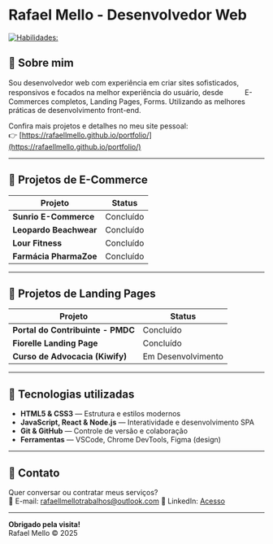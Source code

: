# Rafael Mello - Desenvolvedor Web
[![Habilidades:](https://skillicons.dev/icons?i=html,css,react,js,nodejs,git,github,vscode)](https://skillicons.dev)

## 📂 Sobre mim

Sou desenvolvedor web com experiência em criar sites sofisticados, responsivos e focados na melhor experiência do usuário, desde ㅤㅤㅤE-Commerces completos, Landing Pages, Forms. Utilizando as melhores práticas de desenvolvimento front-end.

Confira mais projetos e detalhes no meu site pessoal:  
👉 [https://rafaellmello.github.io/portfolio/](https://rafaellmello.github.io/portfolio/)


---

## 🛒 Projetos de E-Commerce

| Projeto                         | Status              |
|--------------------------------|----------------------|
| **Sunrio E-Commerce**           | Concluído           | 
| **Leopardo Beachwear**          | Concluído           | 
| **Lour Fitness**                | Concluído           | 
| **Farmácia PharmaZoe**          | Concluído           | 

---

## 🏦 Projetos de Landing Pages

| Projeto                         | Status             |
|--------------------------------|---------------------|
| **Portal do Contribuinte - PMDC** | Concluído           |
| **Fiorelle Landing Page**         | Concluído           |
| **Curso de Advocacia (Kiwify)**   | Em Desenvolvimento  |

---

## 🚀 Tecnologias utilizadas
- **HTML5 & CSS3** — Estrutura e estilos modernos  
- **JavaScript, React & Node.js** — Interatividade e desenvolvimento SPA  
- **Git & GitHub** — Controle de versão e colaboração  
- **Ferramentas** — VSCode, Chrome DevTools, Figma (design)

---

## 🤝 Contato

Quer conversar ou contratar meus serviços?  
📧 E-mail: rafaellmellotrabalhos@outlook.com 
🔗 LinkedIn: [Acesso](https://www.linkedin.com/in/rafael-mello-a5b22330b/)

---

**Obrigado pela visita!**  
Rafael Mello © 2025

